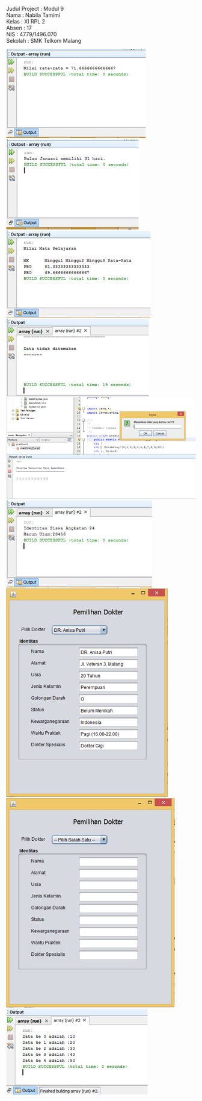 Judul Project : Modul 9 <br>
Nama : Nabila Tamimi <br>
Kelas : XI RPL 2 <br>
Absen : 17 <br>
NIS : 4779/1496.070 <br> 
Sekolah : SMK Telkom Malang <br>

![ScreenShot1](https://github.com/nabilatamimi/PBO---Modul9/blob/master/array.PNG) <br>
![ScreenShot2](https://github.com/nabilatamimi/PBO---Modul9/blob/master/array1.PNG) <br>
![ScreenShot3](https://github.com/nabilatamimi/PBO---Modul9/blob/master/array2.PNG) <br>
![ScreenShot1](https://github.com/nabilatamimi/PBO---Modul9/blob/master/praktikum1.2.PNG) <br>
![ScreenShot2](https://github.com/nabilatamimi/PBO---Modul9/blob/master/praktikum1.PNG) <br>
![ScreenShot3](https://github.com/nabilatamimi/PBO---Modul9/blob/master/testarray2.PNG) <br>
![ScreenShot1](https://github.com/nabilatamimi/PBO---Modul9/blob/master/tgsarray1.2.PNG) <br>
![ScreenShot2](https://github.com/nabilatamimi/PBO---Modul9/blob/master/tgsarray1.PNG) <br>
![ScreenShot3](https://github.com/nabilatamimi/PBO---Modul9/blob/master/tgsprak.PNG) <br>
